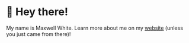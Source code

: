 # 👋 Hey there!

My name is Maxwell White. Learn more about me on my [website](https://maxs.link/) (unless you just came from there)!
